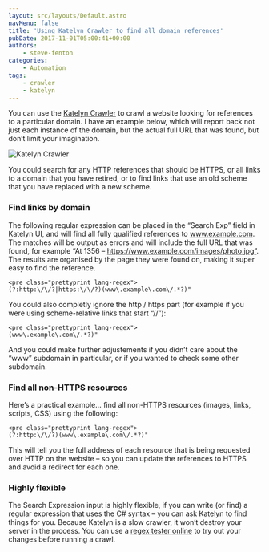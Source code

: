 ```yaml
---
layout: src/layouts/Default.astro
navMenu: false
title: 'Using Katelyn Crawler to find all domain references'
pubDate: 2017-11-01T05:00:41+00:00
authors:
    - steve-fenton
categories:
    - Automation
tags:
    - crawler
    - katelyn
---
```


You can use the [Katelyn Crawler](https://github.com/Steve-Fenton/Katelyn/wiki/Katelyn-UI) to crawl a website looking for references to a particular domain. I have an example below, which will report back not just each instance of the domain, but the actual full URL that was found, but don’t limit your imagination.

![Katelyn Crawler](/img/2017/10/katelyn-crawler.png)

You could search for any HTTP references that should be HTTPS, or all links to a domain that you have retired, or to find links that use an old scheme that you have replaced with a new scheme.

### Find links by domain

The following regular expression can be placed in the “Search Exp” field in Katelyn UI, and will find all fully qualified references to www.example.com. The matches will be output as errors and will include the full URL that was found, for example “At 1356 – https://www.example.com/images/photo.jpg”. The results are organised by the page they were found on, making it super easy to find the reference.

```
<pre class="prettyprint lang-regex">
(?:http:\/\/?|https:\/\/?)(www\.example\.com\/.*?)"
```
You could also completly ignore the http / https part (for example if you were using scheme-relative links that start “//”):

```
<pre class="prettyprint lang-regex">
(www\.example\.com\/.*?)"
```
And you could make further adjustements if you didn’t care about the “www” subdomain in particular, or if you wanted to check some other subdomain.

### Find all non-HTTPS resources

Here’s a practical example… find all non-HTTPS resources (images, links, scripts, CSS) using the following:

```
<pre class="prettyprint lang-regex">
(?:http:\/\/?)(www\.example\.com\/.*?)"
```
This will tell you the full address of each resource that is being requested over HTTP on the website – so you can update the references to HTTPS and avoid a redirect for each one.

### Highly flexible

The Search Expression input is highly flexible, if you can write (or find) a regular expression that uses the C# syntax – you can ask Katelyn to find things for you. Because Katelyn is a slow crawler, it won’t destroy your server in the process. You can use a [regex tester online](https://regex101.com/r/LLNkgL/1) to try out your changes before running a crawl.
